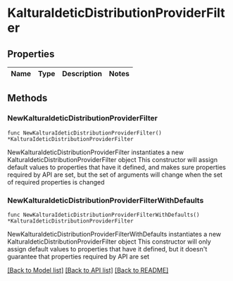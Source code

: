 # KalturaIdeticDistributionProviderFilter

## Properties

Name | Type | Description | Notes
------------ | ------------- | ------------- | -------------

## Methods

### NewKalturaIdeticDistributionProviderFilter

`func NewKalturaIdeticDistributionProviderFilter() *KalturaIdeticDistributionProviderFilter`

NewKalturaIdeticDistributionProviderFilter instantiates a new KalturaIdeticDistributionProviderFilter object
This constructor will assign default values to properties that have it defined,
and makes sure properties required by API are set, but the set of arguments
will change when the set of required properties is changed

### NewKalturaIdeticDistributionProviderFilterWithDefaults

`func NewKalturaIdeticDistributionProviderFilterWithDefaults() *KalturaIdeticDistributionProviderFilter`

NewKalturaIdeticDistributionProviderFilterWithDefaults instantiates a new KalturaIdeticDistributionProviderFilter object
This constructor will only assign default values to properties that have it defined,
but it doesn't guarantee that properties required by API are set


[[Back to Model list]](../README.md#documentation-for-models) [[Back to API list]](../README.md#documentation-for-api-endpoints) [[Back to README]](../README.md)


